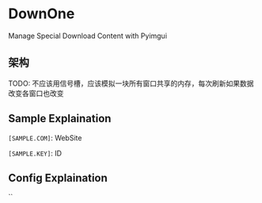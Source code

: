 # DownOne
Manage Special Download Content with Pyimgui

## 架构

TODO: 不应该用信号槽，应该模拟一块所有窗口共享的内存，每次刷新如果数据改变各窗口也改变

## Sample Explaination

`[SAMPLE.COM]`: WebSite

`[SAMPLE.KEY]`: ID

## Config Explaination

``